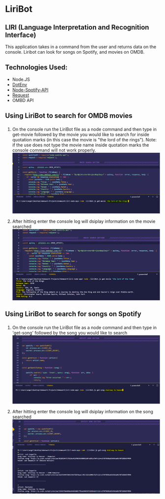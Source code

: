 # LiriBot

## LIRI (Language Interpretation and Recognition Interface)
  This application takes in a command from the user and returns data on the console. Liribot can look for songs on Spotify, and movies on OMDB. 

## Technologies Used:
* Node.JS
* [DotEnv](https://www.npmjs.com/package/dotenv)
* [Node-Spotify-API](https://www.npmjs.com/package/node-spotify-api)
* [Request](https://www.npmjs.com/package/request)
* OMBD API

## Using LiriBot to search for OMDB movies<h3>
 1. On the console run the LiriBot file as a node command and then type in get-movie followed by the movie you would like to search for inside quotation marks (in this case the movie is "the lord of the rings"). Note: if the use does not type the movie name inside quotation marks the console command will not work properly.
  ![](images/movieSearch1.PNG)
  
 2. After hitting enter the console log will dsiplay information on the movie searched
  ![](images/movieSearch2.PNG)

## Using LiriBot to search for songs on Spotify<h3>
 1. On the console run the LiriBot file as a node command and then type in 'get-song' followed by the song you would like to search
  ![](images/songSearch1.PNG)
  
 2. After hitting enter the console log will dsiplay information on the song searched
  ![](images/songSearch2.PNG)
